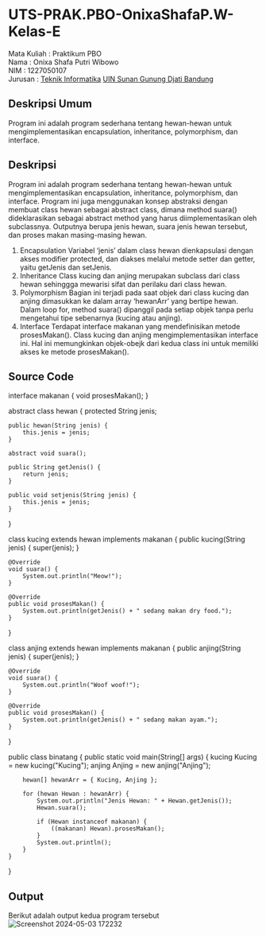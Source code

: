 # UTS-PRAK.PBO-OnixaShafaP.W-Kelas-E
Mata Kuliah 	: Praktikum PBO
<br>Nama		      : Onixa Shafa Putri Wibowo
<br>NIM		        : 1227050107
<br>Jurusan		    : [Teknik Informatika](http://if.uinsgd.ac.id/) [UIN Sunan Gunung Djati Bandung](https://uinsgd.ac.id/) 

## Deskripsi Umum
Program ini adalah program sederhana tentang hewan-hewan untuk mengimplementasikan encapsulation, inheritance, polymorphism, dan interface. 

## Deskripsi
Program ini adalah program sederhana tentang hewan-hewan untuk mengimplementasikan encapsulation, inheritance, polymorphism, dan interface. Program ini juga menggunakan konsep abstraksi dengan membuat class hewan sebagai abstract class, dimana method suara() dideklarasikan sebagai abstract method yang harus diimplementasikan oleh subclassnya. Outputnya berupa jenis hewan, suara jenis hewan tersebut, dan proses makan masing-masing hewan.
1. Encapsulation
Variabel ‘jenis’ dalam class hewan dienkapsulasi dengan akses modifier protected, dan diakses melalui metode setter dan getter, yaitu getJenis dan setJenis.
2. Inheritance
Class kucing dan anjing merupakan subclass dari class hewan sehinggga mewarisi sifat dan perilaku dari class hewan.
3. Polymorphism
Bagian ini terjadi pada saat objek dari class kucing dan anjing dimasukkan ke dalam array ‘hewanArr’ yang bertipe hewan. Dalam loop for, method suara() dipanggil pada setiap objek tanpa perlu mengetahui tipe sebenarnya (kucing atau anjing).
4. Interface
Terdapat interface makanan yang mendefinisikan metode prosesMakan(). Class kucing dan anjing mengimplementasikan interface ini. Hal ini memungkinkan objek-obejk dari kedua class ini untuk memiliki akses ke metode prosesMakan().

## Source Code

interface makanan {
    void prosesMakan();
}

abstract class hewan {
    protected String jenis;

    public hewan(String jenis) {
        this.jenis = jenis;
    }

    abstract void suara();

    public String getJenis() {
        return jenis;
    }

    public void setjenis(String jenis) {
        this.jenis = jenis;
    }
}

class kucing extends hewan implements makanan {
    public kucing(String jenis) {
        super(jenis);
    }

    @Override
    void suara() {
        System.out.println("Meow!");
    }

    @Override
    public void prosesMakan() {
        System.out.println(getJenis() + " sedang makan dry food.");
    }
}

class anjing extends hewan implements makanan {
    public anjing(String jenis) {
        super(jenis);
    }

    @Override
    void suara() {
        System.out.println("Woof woof!");
    }

    @Override
    public void prosesMakan() {
        System.out.println(getJenis() + " sedang makan ayam.");
    }
}

public class binatang {
    public static void main(String[] args) {
        kucing Kucing = new kucing("Kucing");
        anjing Anjing = new anjing("Anjing");

        hewan[] hewanArr = { Kucing, Anjing };

        for (hewan Hewan : hewanArr) {
            System.out.println("Jenis Hewan: " + Hewan.getJenis());
            Hewan.suara();

            if (Hewan instanceof makanan) {
                ((makanan) Hewan).prosesMakan();
            }
            System.out.println();
        }
    }
}

## Output
Berikut adalah output kedua program tersebut
<br>![Screenshot 2024-05-03 172232](https://github.com/onixasf/UTS-PRAK.PBO-OnixaShafaP.W-Kelas-E/assets/119369695/5b3f644c-abf4-4a84-97ff-e91e867460cd)

